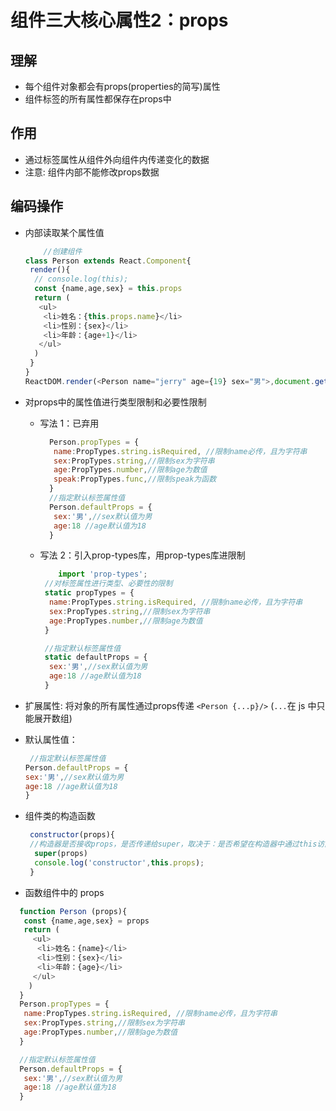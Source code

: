 # 组件三大核心属性2：props

## 理解

- 每个组件对象都会有props(properties的简写)属性
- 组件标签的所有属性都保存在props中

## 作用

- 通过标签属性从组件外向组件内传递变化的数据
- 注意: 组件内部不能修改props数据

## 编码操作

- 内部读取某个属性值

  ```js
      //创建组件
  class Person extends React.Component{
   render(){
    // console.log(this);
    const {name,age,sex} = this.props
    return (
     <ul>
      <li>姓名：{this.props.name}</li>
      <li>性别：{sex}</li>
      <li>年龄：{age+1}</li>
     </ul>
    )
   }
  }
  ReactDOM.render(<Person name="jerry" age={19} sex="男">,document.getElementById('test1'))

  ```

- 对props中的属性值进行类型限制和必要性限制
  - 写法 1：已弃用

    ```js
      Person.propTypes = {
       name:PropTypes.string.isRequired, //限制name必传，且为字符串
       sex:PropTypes.string,//限制sex为字符串
       age:PropTypes.number,//限制age为数值
       speak:PropTypes.func,//限制speak为函数
      }
      //指定默认标签属性值
      Person.defaultProps = {
       sex:'男',//sex默认值为男
       age:18 //age默认值为18
      }
    ```

  - 写法 2：引入prop-types库，用prop-types库进限制

    ```js
        import 'prop-types';
     //对标签属性进行类型、必要性的限制
     static propTypes = {
      name:PropTypes.string.isRequired, //限制name必传，且为字符串
      sex:PropTypes.string,//限制sex为字符串
      age:PropTypes.number,//限制age为数值
     }
    
     //指定默认标签属性值
     static defaultProps = {
      sex:'男',//sex默认值为男
      age:18 //age默认值为18
     }
    ```

- 扩展属性: 将对象的所有属性通过props传递
    `<Person {...p}/>` (`...`在 js 中只能展开数组)
- 默认属性值：

    ```js
     //指定默认标签属性值
  Person.defaultProps = {
   sex:'男',//sex默认值为男
   age:18 //age默认值为18
  }
    ```

- 组件类的构造函数

    ```js
     constructor(props){
     //构造器是否接收props，是否传递给super，取决于：是否希望在构造器中通过this访问props
      super(props)
      console.log('constructor',this.props);
     }
    ```

- 函数组件中的 props

```js
  function Person (props){
   const {name,age,sex} = props
   return (
     <ul>
      <li>姓名：{name}</li>
      <li>性别：{sex}</li>
      <li>年龄：{age}</li>
     </ul>
    )
  }
  Person.propTypes = {
   name:PropTypes.string.isRequired, //限制name必传，且为字符串
   sex:PropTypes.string,//限制sex为字符串
   age:PropTypes.number,//限制age为数值
  }

  //指定默认标签属性值
  Person.defaultProps = {
   sex:'男',//sex默认值为男
   age:18 //age默认值为18
  }
```
